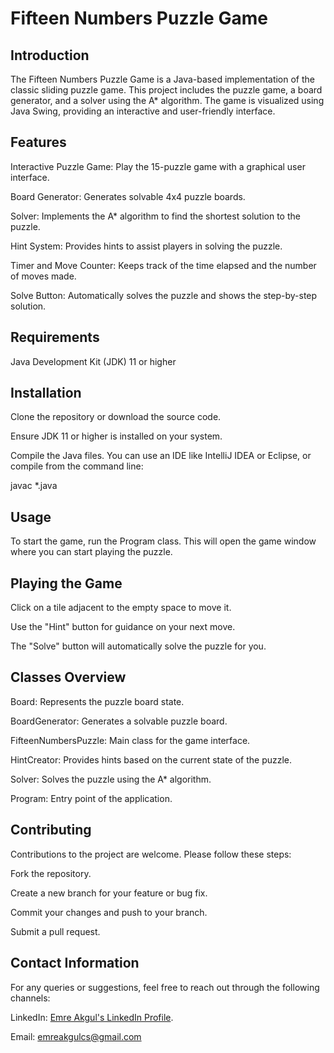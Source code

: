 # Fifteen Numbers Puzzle Game
## Introduction
The Fifteen Numbers Puzzle Game is a Java-based implementation of the classic sliding puzzle game. This project includes the puzzle game, a board generator, and a solver using the A* algorithm. The game is visualized using Java Swing, providing an interactive and user-friendly interface.

## Features
Interactive Puzzle Game: Play the 15-puzzle game with a graphical user interface.

Board Generator: Generates solvable 4x4 puzzle boards.

Solver: Implements the A* algorithm to find the shortest solution to the puzzle.

Hint System: Provides hints to assist players in solving the puzzle.

Timer and Move Counter: Keeps track of the time elapsed and the number of moves made.

Solve Button: Automatically solves the puzzle and shows the step-by-step solution.

## Requirements
Java Development Kit (JDK) 11 or higher

## Installation
Clone the repository or download the source code.

Ensure JDK 11 or higher is installed on your system.

Compile the Java files. You can use an IDE like IntelliJ IDEA or Eclipse, or compile from the command line:

javac *.java

## Usage
To start the game, run the Program class. This will open the game window where you can start playing the puzzle.

## Playing the Game
Click on a tile adjacent to the empty space to move it.

Use the "Hint" button for guidance on your next move.

The "Solve" button will automatically solve the puzzle for you.

## Classes Overview
Board: Represents the puzzle board state.

BoardGenerator: Generates a solvable puzzle board.

FifteenNumbersPuzzle: Main class for the game interface.

HintCreator: Provides hints based on the current state of the puzzle.

Solver: Solves the puzzle using the A* algorithm.

Program: Entry point of the application.

## Contributing
Contributions to the project are welcome. Please follow these steps:

Fork the repository.

Create a new branch for your feature or bug fix.

Commit your changes and push to your branch.

Submit a pull request.


## Contact Information
For any queries or suggestions, feel free to reach out through the following channels:

LinkedIn: [Emre Akgul's LinkedIn Profile](https://www.linkedin.com/in/akgulemre/).

Email: emreakgulcs@gmail.com

